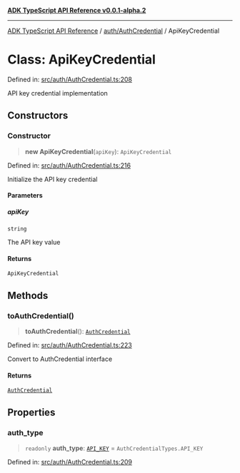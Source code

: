 [**ADK TypeScript API Reference v0.0.1-alpha.2**](../../../README.md)

***

[ADK TypeScript API Reference](../../../modules.md) / [auth/AuthCredential](../README.md) / ApiKeyCredential

# Class: ApiKeyCredential

Defined in: [src/auth/AuthCredential.ts:208](https://github.com/njraladdin/adk-typescript/blob/main/src/auth/AuthCredential.ts#L208)

API key credential implementation

## Constructors

### Constructor

> **new ApiKeyCredential**(`apiKey`): `ApiKeyCredential`

Defined in: [src/auth/AuthCredential.ts:216](https://github.com/njraladdin/adk-typescript/blob/main/src/auth/AuthCredential.ts#L216)

Initialize the API key credential

#### Parameters

##### apiKey

`string`

The API key value

#### Returns

`ApiKeyCredential`

## Methods

### toAuthCredential()

> **toAuthCredential**(): [`AuthCredential`](../interfaces/AuthCredential.md)

Defined in: [src/auth/AuthCredential.ts:223](https://github.com/njraladdin/adk-typescript/blob/main/src/auth/AuthCredential.ts#L223)

Convert to AuthCredential interface

#### Returns

[`AuthCredential`](../interfaces/AuthCredential.md)

## Properties

### auth\_type

> `readonly` **auth\_type**: [`API_KEY`](../enumerations/AuthCredentialTypes.md#api_key) = `AuthCredentialTypes.API_KEY`

Defined in: [src/auth/AuthCredential.ts:209](https://github.com/njraladdin/adk-typescript/blob/main/src/auth/AuthCredential.ts#L209)

